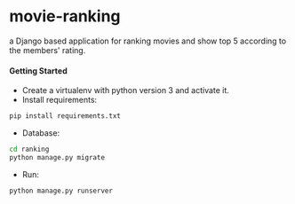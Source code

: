 # movie-ranking

a Django based application for ranking movies and show top 5 according to the members' rating.

#### Getting Started
- Create a virtualenv with python version 3 and activate it.
- Install requirements: 
```bash
pip install requirements.txt
```
- Database:
```bash
cd ranking
python manage.py migrate
```
- Run:
```bash
python manage.py runserver
```

